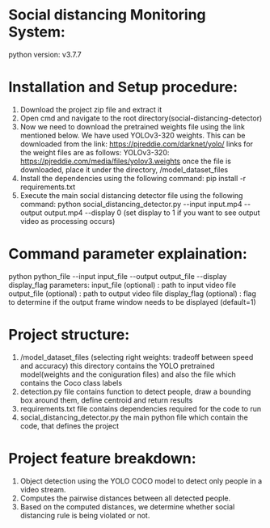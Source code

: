 # Social distancing Monitoring System:
python version: v3.7.7

# Installation and Setup procedure:
   1. Download the project zip file and extract it
   2. Open cmd and navigate to the root directory(social-distancing-detector) 
   3. Now we need to download the pretrained weights file using the link mentioned below. 
      We have used YOLOv3-320 weights. This can be downloaded from the link: https://pjreddie.com/darknet/yolo/
      links for the weight files are as follows:
      YOLOv3-320: https://pjreddie.com/media/files/yolov3.weights
      once the file is downloaded, place it under the directory, /model_dataset_files
   4. Install the dependencies using the following command:
      pip install -r requirements.txt
   5. Execute the main social distancing detector file using the following command:
      python social_distancing_detector.py --input input.mp4 --output output.mp4 --display 0
      (set display to 1 if you want to see output video as processing occurs)

# Command parameter explaination:
   python python_file --input input_file --output output_file --display display_flag
parameters:
   input_file     (optional) : path to input video file
   output_file    (optional) : path to output video file
   display_flag   (optional) : flag to determine if the output frame window needs to be displayed (default=1)

# Project structure:
   1. /model_dataset_files (selecting right weights: tradeoff between speed and accuracy)
      this directory contains the YOLO pretrained model(weights and the coniguration files)
      and also the file which contains the Coco class labels
   2. detection.py
      file contains function to detect people, draw a bounding box around them, define centroid and return results
   3. requirements.txt
      file contains dependencies required for the code to run
   4. social_distancing_detector.py
      the main python file which contain the code, that defines the project

# Project feature breakdown:
   1. Object detection using the YOLO COCO model to detect only people in a video stream.
   2. Computes the pairwise distances between all detected people.
   3. Based on the computed distances, we determine whether social distancing rule is being violated or not.
